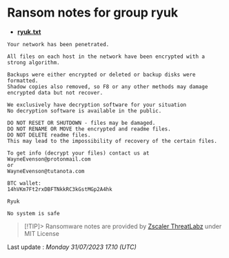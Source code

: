 # Ransom notes for group ryuk
* **[ryuk.txt](https://ransomware.live/ransomware_notes/ryuk/ryuk.txt)**

```
Your network has been penetrated.

All files on each host in the network have been encrypted with a strong algorithm.

Backups were either encrypted or deleted or backup disks were formatted.
Shadow copies also removed, so F8 or any other methods may damage encrypted data but not recover.

We exclusively have decryption software for your situation
No decryption software is available in the public.

DO NOT RESET OR SHUTDOWN - files may be damaged.
DO NOT RENAME OR MOVE the encrypted and readme files.
DO NOT DELETE readme files.
This may lead to the impossibility of recovery of the certain files.

To get info (decrypt your files) contact us at
WayneEvenson@protonmail.com
or
WayneEvenson@tutanota.com

BTC wallet:
14hVKm7Ft2rxDBFTNkkRC3kGstMGp2A4hk

Ryuk
 
No system is safe

```


> [!TIP]> Ransomware notes are provided by [Zscaler ThreatLabz](https://github.com/threatlabz/ransomware_notes) under MIT License
> 




Last update : _Monday 31/07/2023 17.10 (UTC)_


